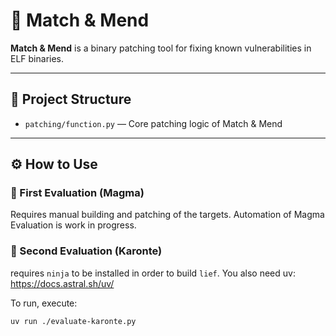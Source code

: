 # 🧩 Match & Mend

**Match & Mend** is a binary patching tool for fixing known vulnerabilities in ELF binaries.

---

## 📂 Project Structure

- `patching/function.py` — Core patching logic of Match & Mend  

---

## ⚙️ How to Use

### 🧪 First Evaluation (Magma)


Requires manual building and patching of the targets.
Automation of Magma Evaluation is work in progress.







### 🧪 Second Evaluation (Karonte)

requires `ninja` to be installed in order to build `lief`.
You also need uv: https://docs.astral.sh/uv/

To run, execute:

```
uv run ./evaluate-karonte.py
```
